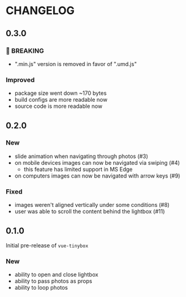 # CHANGELOG

## 0.3.0

### 🛑 BREAKING

- ".min.js" version is removed in favor of ".umd.js"

### Improved

- package size went down ~170 bytes
- build configs are more readable now
- source code is more readable now

## 0.2.0

### New

- slide animation when navigating through photos (#3)
- on mobile devices images can now be navigated via swiping (#4)
    - this feature has limited support in MS Edge
- on computers images can now be navigated with arrow keys (#9)

### Fixed

- images weren't aligned vertically under some conditions (#8)
- user was able to scroll the content behind the lightbox (#11)

## 0.1.0

Initial pre-release of `vue-tinybox`

### New

- ability to open and close lightbox
- ability to pass photos as props
- ability to loop photos
